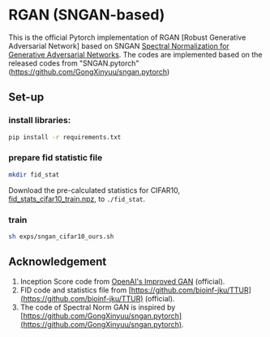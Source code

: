 # RGAN (SNGAN-based)
This is the official Pytorch implementation of RGAN [Robust Generative Adversarial Network] based on SNGAN [Spectral Normalization for Generative Adversarial Networks](https://openreview.net/pdf?id=B1QRgziT-). 
The codes are implemented based on the released codes from "SNGAN.pytorch"(https://github.com/GongXinyuu/sngan.pytorch)

## Set-up

### install libraries:
```bash
pip install -r requirements.txt
```

### prepare fid statistic file
 ```bash
mkdir fid_stat
```
Download the pre-calculated statistics for CIFAR10, 
[fid_stats_cifar10_train.npz](http://bioinf.jku.at/research/ttur/ttur_stats/fid_stats_cifar10_train.npz), to `./fid_stat`.

### train
```bash
sh exps/sngan_cifar10_ours.sh
```

## Acknowledgement

1. Inception Score code from [OpenAI's Improved GAN](https://github.com/openai/improved-gan/tree/master/inception_score) (official).
2. FID code and statistics file from [https://github.com/bioinf-jku/TTUR](https://github.com/bioinf-jku/TTUR) (official).
3. The code of Spectral Norm GAN is inspired by [https://github.com/GongXinyuu/sngan.pytorch](https://github.com/GongXinyuu/sngan.pytorch).
